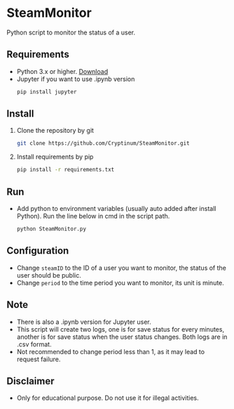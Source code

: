 # SteamMonitor
Python script to monitor the status of a user.

## Requirements
- Python 3.x or higher. [Download](https://www.python.org/downloads/)
- Jupyter if you want to use .ipynb version
    ```bash
    pip install jupyter
    ```

## Install
1. Clone the repository by git
    ```bash
    git clone https://github.com/Cryptinum/SteamMonitor.git
    ```

2. Install requirements by pip
    ```bash
    pip install -r requirements.txt
    ```

## Run
- Add python to environment variables (usually auto added after install Python). Run the line below in cmd in the script path.
    ```bash
    python SteamMonitor.py
    ```

## Configuration
- Change `steamID` to the ID of a user you want to monitor, the status of the user should be public.
- Change `period` to the time period you want to monitor, its unit is minute.

## Note
- There is also a .ipynb version for Jupyter user.
- This script will create two logs, one is for save status for every minutes, another is for save status when the user status changes. Both logs are in .csv format.
- Not recommended to change period less than 1, as it may lead to request failure.

## Disclaimer
- Only for educational purpose. Do not use it for illegal activities.
